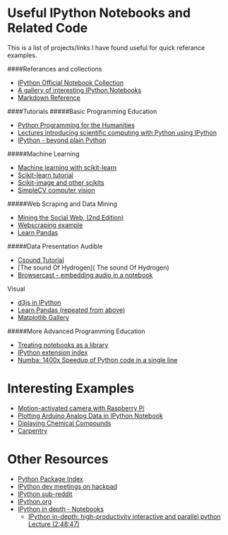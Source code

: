 Useful IPython Notebooks and Related Code
========================

This is a list of projects/links I have found useful for quick referance examples.

####Referances and collections
* [IPython Official Notebook Collection](https://github.com/ipython/ipython/tree/master/examples/notebooks#a-collection-of-notebooks-for-using-ipython-effectively)
* [A gallery of interesting IPython Notebooks](https://github.com/ipython/ipython/wiki/A-gallery-of-interesting-IPython-Notebooks)
* [Markdown Reference](http://daringfireball.net/projects/markdown/)

####Tutorials
#####Basic Programming Education
* [Python Programming for the Humanities](https://github.com/fbkarsdorp/python-course#python-programming-for-the-humanities)
* [Lectures introducing scientific computing with Python using IPython](https://github.com/jrjohansson/scientific-python-lectures#lectures-on-scientific-computing-with-python)
* [IPython - beyond plain Python](http://nbviewer.ipython.org/urls/raw.github.com/ipython/ipython-in-depth/master/notebooks/IPython%20-%20beyond%20plain%20Python.ipynb)

#####Machine Learning
* [Machine learning with scikit-learn](http://scikit-learn.org/stable/)
* [Scikit-learn tutorial](https://github.com/amueller/tutorial_ml_gkbionics#tutorial_ml_gkbionics)
* [Scikit-image and other scikits](http://scikits.scipy.org/scikits)
* [SimpleCV computer vision](http://www.reddit.com/r/IPython/comments/1e4ojm/simplecv_computer_vision_tutorial_using_ipython/)

#####Web Scraping and Data Mining
* [Mining the Social Web, (2nd Edition)](https://github.com/ptwobrussell/Mining-the-Social-Web-2nd-Edition#mining-the-social-web-2nd-edition)
* [Webscraping example](http://nbviewer.ipython.org/4743272)
* [Learn Pandas](https://bitbucket.org/hrojas/learn-pandas)

#####Data Presentation
Audible
* [Csound Tutorial](http://nbviewer.ipython.org/5535792)
* [The sound Of Hydrogen]( The sound Of Hydrogen)
* [Browsercast - embedding audio in a notebook](https://github.com/wolever/browsercast)

Visual
* [d3js in IPython](http://nbviewer.ipython.org/4484816/ipyD3sample.ipynb)
* [Learn Pandas (repeated from above)](https://bitbucket.org/hrojas/learn-pandas)
* [Matplotlib Gallery](http://matplotlib.org/gallery.html)

#####More Advanced Programming Education
* [Treating notebooks as a library](http://nbviewer.ipython.org/5491090/analysis.ipynb)
* [IPython extension index](https://github.com/ipython/ipython/wiki/Extensions-Index)
* [Numba: 1400x Speedup of Python code in a single line](http://jakevdp.github.io/blog/2013/06/15/numba-vs-cython-take-2/)

Interesting Examples
========================
* [Motion-activated camera with Raspberry Pi ](http://nbviewer.ipython.org/5588279)
* [Plotting Arduino Analog Data in IPython Notebook](http://nbviewer.ipython.org/5721739)
* [Diplaying Chemical Compounds](http://www.reddit.com/r/IPython/comments/1fxxpj/chemistry_and_the_rdkit_library/)
* [Carpentry](http://nbviewer.ipython.org/5743962)

Other Resources
========================
* [Python Package Index](https://pypi.python.org/pypi?%3Aaction=browse)
* [IPython dev meetings on hackpad](https://hackpad.com/IPython-dev-meetings-6wTSjJt7TZK)
* [IPython sub-reddit](http://www.reddit.com/r/IPython/)
* [IPython.org](http://ipython.org/)
* [IPython in depth - Notebooks](https://github.com/ipython/ipython-in-depth/tree/master/notebooks)
    * [IPython in-depth: high-productivity interactive and parallel python Lecture (2:48:47)](http://pyvideo.org/video/1652/ipython-in-depth-high-productivity-interactive-a-0)
